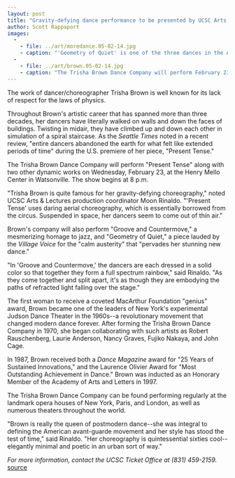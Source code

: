 ```yaml
---
layout: post
title: "Gravity-defying dance performance to be presented by UCSC Arts & Lectures"
author: Scott Rappaport
images:
  -
    - file: ../art/moredance.05-02-14.jpg
    - caption: "'Geometry of Quiet' is one of the three dances in the Arts & Lectures presentation."
  -
    - file: ../art/brown.05-02-14.jpg
    - caption: "The Trisha Brown Dance Company will perform February 23."
---
```


The work of dancer/choreographer Trisha Brown is well known for its lack of respect for the laws of physics.

Throughout Brown's artistic career that has spanned more than three decades, her dancers have literally walked on walls and down the faces of buildings. Twisting in midair, they have climbed up and down each other in simulation of a spiral staircase. As the _Seattle Times_ noted in a recent review, "entire dancers abandoned the earth for what felt like extended periods of time" during the U.S. premiere of her piece, "Present Tense."  

The Trisha Brown Dance Company will perform "Present Tense" along with two other dynamic works on Wednesday, February 23, at the Henry Mello Center in Watsonville. The show begins at 8 p.m.  

"Trisha Brown is quite famous for her gravity-defying choreography," noted UCSC Arts & Lectures production coordinator Moon Rinaldo. "'Present Tense' uses daring aerial choreography, which is essentially borrowed from the circus. Suspended in space, her dancers seem to come out of thin air."  

Brown's company will also perform "Groove and Countermove," a mesmerizing homage to jazz, and "Geometry of Quiet," a piece lauded by the _Village Voice_ for the "calm austerity" that "pervades her stunning new dance."  

"In 'Groove and Countermove,' the dancers are each dressed in a solid color so that together they form a full spectrum rainbow," said Rinaldo. "As they come together and split apart, it's as though they are embodying the paths of refracted light falling over the stage."   

The first woman to receive a coveted MacArthur Foundation "genius" award, Brown became one of the leaders of New York's experimental Judson Dance Theater in the 1960s--a revolutionary movement that changed modern dance forever. After forming the Trisha Brown Dance Company in 1970, she began collaborating with such artists as Robert Rauschenberg, Laurie Anderson, Nancy Graves, Fujiko Nakaya, and John Cage.  

In 1987, Brown received both a _Dance Magazine_ award for "25 Years of Sustained Innovations," and the Laurence Olivier Award for "Most Outstanding Achievement in Dance." Brown was inducted as an Honorary Member of the Academy of Arts and Letters in 1997.  

The Trisha Brown Dance Company can be found performing regularly at the landmark opera houses of New York, Paris, and London, as well as numerous theaters throughout the world.   

"Brown is really the queen of postmodern dance--she was integral to defining the American avant-guarde movement and her style has stood the test of time," said Rinaldo. "Her choreography is quintessential sixties cool--elegantly minimal and poetic in an urban sort of way."  
  
_For more information, contact the UCSC Ticket Office at (831) 459-2159._
[source](http://www1.ucsc.edu/currents/04-05/02-14/dance.asp "Permalink to dance")
